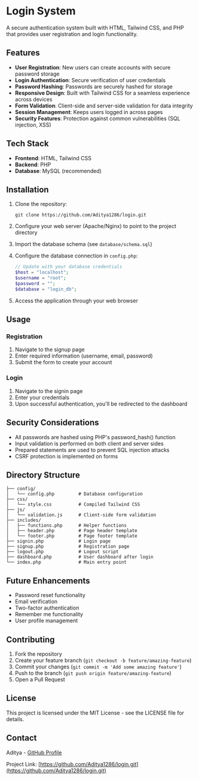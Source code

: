 # Login System

A secure authentication system built with HTML, Tailwind CSS, and PHP that provides user registration and login functionality.

## Features

- **User Registration**: New users can create accounts with secure password storage
- **Login Authentication**: Secure verification of user credentials
- **Password Hashing**: Passwords are securely hashed for storage
- **Responsive Design**: Built with Tailwind CSS for a seamless experience across devices
- **Form Validation**: Client-side and server-side validation for data integrity
- **Session Management**: Keeps users logged in across pages
- **Security Features**: Protection against common vulnerabilities (SQL injection, XSS)

## Tech Stack

- **Frontend**: HTML, Tailwind CSS
- **Backend**: PHP
- **Database**: MySQL (recommended)

## Installation

1. Clone the repository:
   ```
   git clone https://github.com/Aditya1286/login.git
   ```

2. Configure your web server (Apache/Nginx) to point to the project directory

3. Import the database schema (see `database/schema.sql`)

4. Configure the database connection in `config.php`:
   ```php
   // Update with your database credentials
   $host = "localhost";
   $username = "root";
   $password = "";
   $database = "login_db";
   ```

5. Access the application through your web browser

## Usage

### Registration
1. Navigate to the signup page
2. Enter required information (username, email, password)
3. Submit the form to create your account

### Login
1. Navigate to the signin page
2. Enter your credentials
3. Upon successful authentication, you'll be redirected to the dashboard

## Security Considerations

- All passwords are hashed using PHP's password_hash() function
- Input validation is performed on both client and server sides
- Prepared statements are used to prevent SQL injection attacks
- CSRF protection is implemented on forms

## Directory Structure

```
├── config/
│   └── config.php         # Database configuration
├── css/
│   └── style.css          # Compiled Tailwind CSS
├── js/
│   └── validation.js      # Client-side form validation
├── includes/
│   ├── functions.php      # Helper functions
│   ├── header.php         # Page header template
│   └── footer.php         # Page footer template
├── signin.php             # Login page
├── signup.php             # Registration page
├── logout.php             # Logout script
├── dashboard.php          # User dashboard after login
└── index.php              # Main entry point
```

## Future Enhancements

- Password reset functionality
- Email verification
- Two-factor authentication
- Remember me functionality
- User profile management

## Contributing

1. Fork the repository
2. Create your feature branch (`git checkout -b feature/amazing-feature`)
3. Commit your changes (`git commit -m 'Add some amazing feature'`)
4. Push to the branch (`git push origin feature/amazing-feature`)
5. Open a Pull Request

## License

This project is licensed under the MIT License - see the LICENSE file for details.

## Contact

Aditya - [GitHub Profile](https://github.com/Aditya1286)

Project Link: [https://github.com/Aditya1286/login.git](https://github.com/Aditya1286/login.git)
